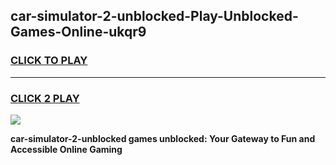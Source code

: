 
## car-simulator-2-unblocked-Play-Unblocked-Games-Online-ukqr9
<h3>
<a href="https://premium76.site?title=car-simulator-2-unblocked&ref=25A">CLICK TO PLAY</a></h3>
<hr>

<h3>
<a href="https://premium76.site?title=car-simulator-2-unblocked&ref=25A">CLICK 2 PLAY</a>
  
</h3>

<a href="https://premium76.site?title=car-simulator-2-unblocked&ref=25A"><img src="https://clearcache.store/games.png"></a>


**car-simulator-2-unblocked games unblocked: Your Gateway to Fun and Accessible Online Gaming**
